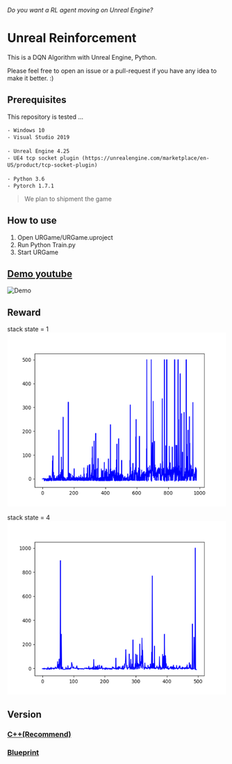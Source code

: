 *Do you want a RL agent moving on Unreal Engine?*

# Unreal Reinforcement

This is a DQN Algorithm with Unreal Engine, Python.  

Please feel free to open an issue or a pull-request if you have any idea to make it better. :)



## Prerequisites
This repository is tested ...
```
- Windows 10
- Visual Studio 2019

- Unreal Engine 4.25
- UE4 tcp socket plugin (https://unrealengine.com/marketplace/en-US/product/tcp-socket-plugin)

- Python 3.6
- Pytorch 1.7.1
```
> We plan to shipment the game

## How to use
1. Open URGame/URGame.uproject
2. Run Python Train.py
3. Start URGame
   
## [Demo youtube](https://www.youtube.com/watch?v=9NzTpVfRoCg)
![Demo](img/Demo.gif)  
## Reward
stack state = 1  
<img src="img/epsoid1000.png" height="400">  

stack state = 4  
<img src="img/epsoid500-stackstate-4.png" height="400">  

## Version
### [C++(Recommend)](https://github.com/SHSongs/UnrealReinforcement/tree/cpp)  
### [Blueprint](https://github.com/SHSongs/UnrealReinforcement/tree/blueprint)

